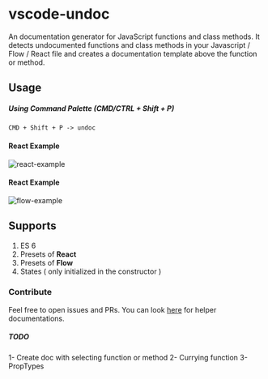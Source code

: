 # vscode-undoc
An documentation generator for JavaScript functions and class methods. It detects undocumented functions and class methods in your Javascript / Flow / React file and creates a documentation template above the function or method.

## Usage

##### Using Command Palette (CMD/CTRL + Shift + P)

`CMD + Shift + P -> undoc`

#### React Example 
![react-example](https://github.com/oyilmaztekin/vscode-undoc/blob/master/assets/react-example.gif)

#### React Example 
![flow-example](https://github.com/oyilmaztekin/vscode-undoc/blob/master/assets/flow-example.gif)

## Supports

 1. ES 6
 2. Presets of **React**
 3. Presets of **Flow**
 4. States ( only initialized in the constructor )

### Contribute 

Feel free to open issues and PRs. You can look [here](https://github.com/oyilmaztekin/vscode-undoc/blob/master/CONTRIBUTING.md) for helper documentations.

##### TODO
1- Create doc with selecting function or method
2- Currying function
3- PropTypes